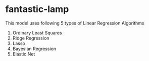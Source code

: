 # fantastic-lamp
This model uses following 5 types of Linear Regression Algorithms

1. Ordinary Least Squares
2. Ridge Regression
3. Lasso 
4. Bayesian Regression
5. Elastic Net
